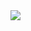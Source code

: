 <a href="https://portal.azure.com/#create/Microsoft.Template/uri/https://portal.azure.com/#create/Microsoft.Template/uri/https%3A%2F%2Fraw.githubusercontent.com%2Fjvaliahdet%2Fwvdobjects%2Fmain%2Fhp%2Fazuredeploy.json" target="_blank">
  <img src="https://aka.ms/deploytoazurebutton"/>
</a>
